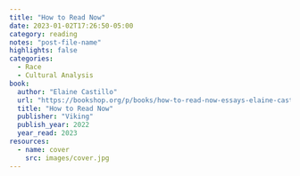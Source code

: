 ```yaml
---
title: "How to Read Now"
date: 2023-01-02T17:26:50-05:00
category: reading
notes: "post-file-name"
highlights: false
categories:
  - Race
  - Cultural Analysis
book:
  author: "Elaine Castillo"
  url: "https://bookshop.org/p/books/how-to-read-now-essays-elaine-castillo/17378229?ean=9780593489635"
  title: "How to Read Now"
  publisher: "Viking"
  publish_year: 2022
  year_read: 2023
resources:
  - name: cover
    src: images/cover.jpg
---
```


